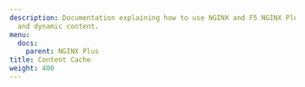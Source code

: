 ```yaml
---
description: Documentation explaining how to use NGINX and F5 NGINX Plus to cache static
  and dynamic content.
menu:
  docs:
    parent: NGINX Plus
title: Content Cache
weight: 400
---
```

